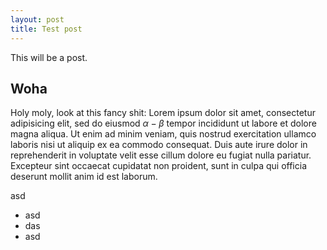 ```yaml
---
layout: post
title: Test post
---
```


This will be a post.

## Woha


Holy moly, look at this fancy shit: Lorem ipsum dolor sit amet, consectetur adipisicing elit, sed do eiusmod $\alpha - \beta$
tempor incididunt ut labore et dolore magna aliqua. Ut enim ad minim veniam,
quis nostrud exercitation ullamco laboris nisi ut aliquip ex ea commodo
consequat. Duis aute irure dolor in reprehenderit in voluptate velit esse
cillum dolore eu fugiat nulla pariatur. Excepteur sint occaecat cupidatat non
proident, sunt in culpa qui officia deserunt mollit anim id est laborum.



asd

- asd
- das
- asd
